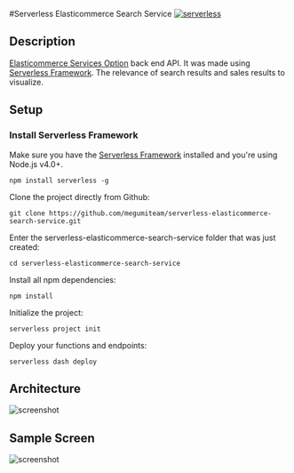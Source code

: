 #Serverless Elasticommerce Search Service
[![serverless](http://public.serverless.com/badges/v3.svg)](http://www.serverless.com)
## Description
[Elasticommerce Services Option](https://amimoto-ami.com/plans/option-services/elasticommerce-services-option/) back end API.
It was made using [Serverless Framework](http://docs.serverless.com/v0.5.0/docs).
The relevance of search results and sales results to visualize.

## Setup
### Install Serverless Framework
Make sure you have the [Serverless Framework](http://www.serverless.com) installed and you're using Node.js v4.0+. 
```
npm install serverless -g
```

Clone the project directly from Github:
```
git clone https://github.com/megumiteam/serverless-elasticommerce-search-service.git
```

Enter the serverless-elasticommerce-search-service folder that was just created:
```
cd serverless-elasticommerce-search-service
```

Install all npm dependencies:
```
npm install
```

Initialize the project:
```
serverless project init
```

Deploy your functions and endpoints:
```
serverless dash deploy
```

## Architecture
<img src="https://raw.githubusercontent.com/megumiteam/serverless-elasticommerce-search-service/master/screenshot-2.png" title="screenshot"/>

## Sample Screen
<img src="https://raw.githubusercontent.com/megumiteam/serverless-elasticommerce-search-service/master/screenshot-1.png" title="screenshot"/>
